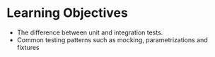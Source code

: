 # Learning Objectives

- The difference between unit and integration tests.
- Common testing patterns such as mocking, parametrizations and fixtures
